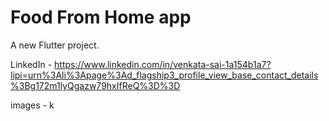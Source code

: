 # Food From Home app

A new Flutter project.

LinkedIn -
https://www.linkedin.com/in/venkata-sai-1a154b1a7?lipi=urn%3Ali%3Apage%3Ad_flagship3_profile_view_base_contact_details%3Bg172m1lyQgazw79hxIfReQ%3D%3D

images -
k
